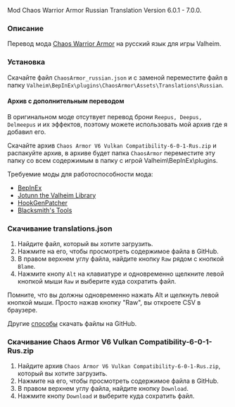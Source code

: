 Mod Chaos Warrior Armor Russian Translation Version 6.0.1 - 7.0.0.

### Описание

Перевод мода [Chaos Warrior Armor](https://valheim.thunderstore.io/package/AeehyehssReeper/ChaosArmor/) на русский язык для игры Valheim. 

### Установка

Скачайте файл `ChaosArmor_russian.json` и с заменой переместите файл в папку `Valheim\BepInEx\plugins\ChaosArmor\Assets\Translations\Russian`.

#### Архив с дополнительным переводом
В оригинальном моде отсутвует перевод брони `Reepus, Deepus, Delmeepus` и их эффектов, поэтому можете использовать мой архив где я добавил его.

Скачайте архив `Chaos Armor V6 Vulkan Compatibility-6-0-1-Rus.zip` и распакуйте архив, в архиве будет папка `ChaosArmor` переместите эту папку со всем содержимым в папку с игрой Valheim\BepInEx\plugins.

Требуемие моды для работоспособности мода:
* [BepInEx](https://valheim.thunderstore.io/package/denikson/BepInExPack_Valheim/)
* [Jotunn the Valheim Library](https://www.nexusmods.com/valheim/mods/1138)
* [HookGenPatcher](https://www.nexusmods.com/valheim/mods/505)
* [Blacksmith's Tools](https://www.nexusmods.com/valheim/mods/566)

### Скачивание translations.json

1. Найдите файл, который вы хотите загрузить.
2. Нажмите на его, чтобы просмотреть содержимое файла в GitHub.
3. В правом верхнем углу файла, найдите кнопку `Raw` рядом с кнопкой `Blame`.
4. Нажмите кнопу `Alt` на клавиатуре и одновременно щелкните левой кнопкой мыши `Raw` и выберите куда сохратить файл.

Помните, что вы должны одновременно нажать Alt и щелкнуть левой кнопкой мыши. Просто нажав кнопку "Raw", вы откроете CSV в браузере.

Другие [способы](https://coderoad.ru/4604663/%D0%A1%D0%BA%D0%B0%D1%87%D0%B0%D1%82%D1%8C-%D0%BE%D1%82%D0%B4%D0%B5%D0%BB%D1%8C%D0%BD%D1%8B%D0%B5-%D1%84%D0%B0%D0%B9%D0%BB%D1%8B-%D1%81-GitHub) скачать файлы на GitHub.

### Скачивание Chaos Armor V6 Vulkan Compatibility-6-0-1-Rus.zip

1. Найдите архив `Chaos Armor V6 Vulkan Compatibility-6-0-1-Rus.zip`, который вы хотите загрузить.
2. Нажмите на его, чтобы просмотреть содержимое файла в GitHub.
3. В правом верхнем углу файла, найдите кнопку `Download`.
4. Нажмите кнопу `Download` и выберите куда сохратить файл.
